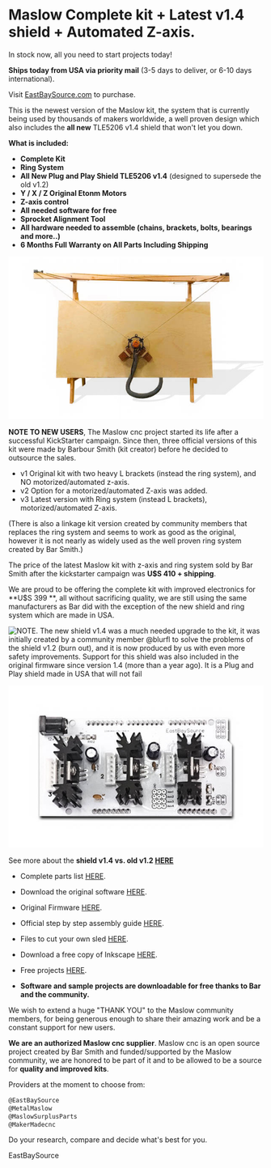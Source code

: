 # Maslow Complete kit + Latest v1.4 shield + Automated Z-axis.

In stock now, all you need to start projects today!

**Ships today from USA via priority mail** (3-5 days to deliver, or 6-10 days international).

Visit [EastBaySource.com](https://www.eastbaysource.com/collections/all) to purchase.

This is the newest version of the Maslow kit, the system that is currently being used by thousands of makers worldwide, a well proven design which also includes the **all new** TLE5206 v1.4 shield that won't let you down.



**What is included:**

- **Complete Kit**
- **Ring System**
- **All New Plug and Play Shield TLE5206 v1.4** (designed to supersede the old v1.2)
- **Y / X / Z Original Etonm Motors**
- **Z-axis control**
- **All needed software for free**
- **Sprocket Alignment Tool**
- **All hardware needed to assemble (chains, brackets, bolts, bearings and more..)**
- **6 Months Full Warranty on All Parts Including Shipping**



![Complete Kit](https://raw.githubusercontent.com/MaslowCommunityGarden/Maslow-kits-for-sale-soon./master/fullkit_wb.jpg)


**NOTE TO NEW USERS**, The Maslow cnc project started its life after a successful KickStarter campaign.
Since then, three official versions of this kit were made by Barbour Smith (kit creator) before he decided to outsource the sales.

- v1 Original kit with two heavy L brackets (instead the ring system), and NO motorized/automated z-axis.
- v2 Option for a motorized/automated Z-axis was added.
- v3 Latest version with Ring system (instead L brackets), motorized/automated Z-axis.

(There is also a linkage kit version created by community members that replaces the ring system and seems to work as good as the original, however it is not nearly as widely used as the well proven ring system created by Bar Smith.)


The price of the latest Maslow kit with z-axis and ring system sold by Bar Smith after the kickstarter campaign was **U$S 410 + shipping**.

We are proud to be offering the complete kit with improved electronics for **U$S 399 **, all without sacrificing quality, we are still using the same manufacturers as Bar did with the exception of the new shield and ring system which are made in USA. 




![NOTE. The new shield v1.4 was a much needed upgrade to the kit, it was initially created by a community member @blurfl to solve the problems of the shield v1.2 (burn out), and it is now produced by us with even more safety improvements. 
Support for this shield was also included in the original firmware since version 1.4 (more than a year ago). It is a Plug and Play shield made in USA that will not fail](https://raw.githubusercontent.com/MaslowCommunityGarden/Maslow-kits-for-sale-soon./master/note.gif)



![New shield v1.4](https://raw.githubusercontent.com/MaslowCommunityGarden/Maslow-kits-for-sale-soon./master/TLE_v14.jpg)


See more about the **shield v1.4 vs. old v1.2 [HERE](https://www.eastbaysource.com/blogs/product-info/product-detail)**


- Complete parts list [HERE](https://www.eastbaysource.com/blogs/news/maslow-full-kit-parts-list).

- Download the original software [HERE](https://github.com/MaslowCNC/GroundControl/releases). 

- Original Firmware [HERE](https://github.com/MaslowCNC/Firmware/releases/).

- Official step by step assembly guide [HERE](https://www.maslowcnc.com/assemblyguide).

- Files to cut your own sled [HERE](https://github.com/MaslowCommunityGarden/Sled-With-Center-Alignment-Jig).

- Download a free copy of Inkscape [HERE](https://inkscape.org/).

- Free projects [HERE](http://maslowcommunitygarden.org/index.html).



- **Software and sample projects are downloadable for free thanks to Bar and the community.**

We wish to extend a huge "THANK YOU" to the Maslow community members, for being generous enough to share their amazing work and be a constant support for new users. 

**We are an authorized Maslow cnc supplier**. Maslow cnc is an open source project created by Bar Smith and funded/supported by the Maslow community, we are honored to be part of it and to be allowed to be a source for **quality and improved kits**.

Providers at the moment to choose from:

    @EastBaySource
    @MetalMaslow
    @MaslowSurplusParts
    @MakerMadecnc

Do your research, compare and decide what's best for you.


EastBaySource

